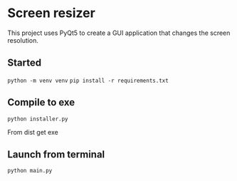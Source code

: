 # Screen resizer
This project uses PyQt5 to create a GUI application that changes the screen resolution.

## Started
``` python -m venv venv ```
``` pip install -r requirements.txt ```

## Compile to exe
``` python installer.py ```

From dist get exe


## Launch from terminal
``` python main.py ```